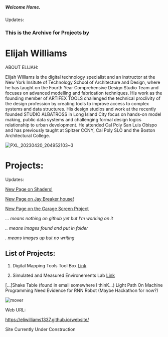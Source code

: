 ##### Welcome Home.
Updates:

### This is the Archive for Projects by
# Elijah Williams  

ABOUT ELIJAH:

Elijah Williams is the digital technology specialist and an instructor at the New York Insitute of Technology School of Architecture and Design, where he has taught on the Fourth Year Comprehensive Design Studio Team and focuses on advanced modelling and fabrication techniques. His work as the founding member of ARTIFEX TOOLS challenged the technical proclivity of the design profession by creating tools to improve access to complex systems and data structures. His design studios and work at the recently founded STUDIO ALBATROSS in Long Island City focus on hands-on model making, public data systems and challenging formal design logics relationship to urban development. He attended Cal Poly San Luis Obispo and has previously taught at Spitzer CCNY, Cal Poly SLO and the Boston Architectural College.

![PXL_20230420_204952103~3](https://user-images.githubusercontent.com/31259842/234937516-51a12de7-0e0d-42e4-88d8-3313a972be63.jpg)

# Projects:

Updates:

[New Page on Shaders!](projects/shader.md)

[New Page on Jay Breaker house!](projects/JayBreakerHouse.MD)

[New Page on the Garage Screen Project](projects/garagescreen.md)

_... means nothing on github yet but I'm working on it_

_.. means images found and put in folder_

_. means images up but no writing_

## List of Projects:

1. Digital Mapping Tools Tool Box [Link](https://libguides.nyit.edu/digitalmappingtools)

2. Simulated and Measured Environements Lab [Link](https://libguides.nyit.edu/c.php?g=1412365&p=10498257)

[...]Shake Table (found in email somewhere I thinK...)
Light Path
On Machine Programming
Need Evidence for RNN Robot (Maybe Hackathon for now?)

![mover](https://user-images.githubusercontent.com/31259842/210905310-f632e9c5-a51d-4a68-9253-e30ed8598a27.gif)

Web URL:

https://eliwilliams1337.github.io/website/

Site Currently Under Construction

